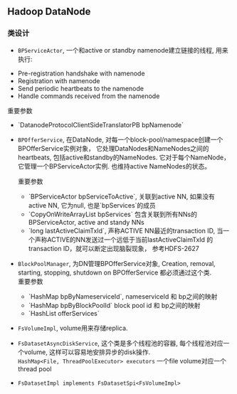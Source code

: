 ## Hadoop DataNode

### 类设计

* `BPServiceActor`, 一个和active or standby namenode建立链接的线程, 用来执行: 
 <ul>
   <li> Pre-registration handshake with namenode</li>
   <li> Registration with namenode</li>
   <li> Send periodic heartbeats to the namenode</li>
   <li> Handle commands received from the namenode</li>
 </ul>
 重要参数
 <ul>
 <li> `DatanodeProtocolClientSideTranslatorPB bpNamenode`</li>
 </ul>
 
* `BPOfferService`, 在DataNode, 对每一个block-pool/namespace创建一个BPOfferService实例对象， 它处理DataNodes和NameNodes之间的heartbeats, 包括active和standby的NameNodes. 它对于每个NameNode，它管理一个BPServiceActor实例. 也维持active NameNodes的状态。<br/>

  重要参数
  <ul>
    <li> `BPServiceActor bpServiceToActive`, 关联到active NN, 如果没有active NN, 它为null, 也是`bpServices`的成员</li>
    <li> `CopyOnWriteArrayList<BPServiceActor> bpServices` 包含关联到所有NNs的BPServiceActor, active and standy NNs</li>
    <li> `long lastActiveClaimTxId`, 声称ACTIVE NN最近的transaction ID, 当一个声称ACTIVE的NN发送过一个远低于当前lastActiveClaimTxId 的transaction ID，就可以断定出现脑裂现象， 参考HDFS-2627
  </ul>
  
* `BlockPoolManager`, 为DN管理BPOfferService对象, Creation, removal, starting, stopping, shutdown on BPOfferService 都必须通过这个类. <br/>
  重要参数
  <ul>
  	<li> `HashMap<String, BPOfferService> bpByNameserviceId`, nameserviceId 和 bp之间的映射</li>
    <li> `HashMap<String, BPOfferService> bpByBlockPoolId` block pool id 和 bp之间的映射</li>
    <li> `HashList<BPOfferService> offerServices`
  </ul>

* `FsVolumeImpl`, volume用来存储replica.

* `FsDatasetAsyncDiskService`, 这个类是多个线程池的容器, 每个线程池对应一个volume, 这样可以容易地安排异步的disk操作. <br/>
   `HashMap<File, ThreadPoolExecutor> executors` 一个file volume对应一个thread pool

* `FsDatasetImpl implements FsDatasetSpi<FsVolumeImpl>`

